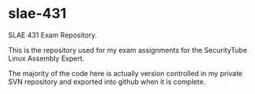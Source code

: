 slae-431
========

SLAE 431 Exam Repository.

This is the repository used for my exam assignments for the SecurityTube Linux Assembly Expert.

The majority of the code here is actually version controlled in my private SVN repository and exported into github when it is complete.

